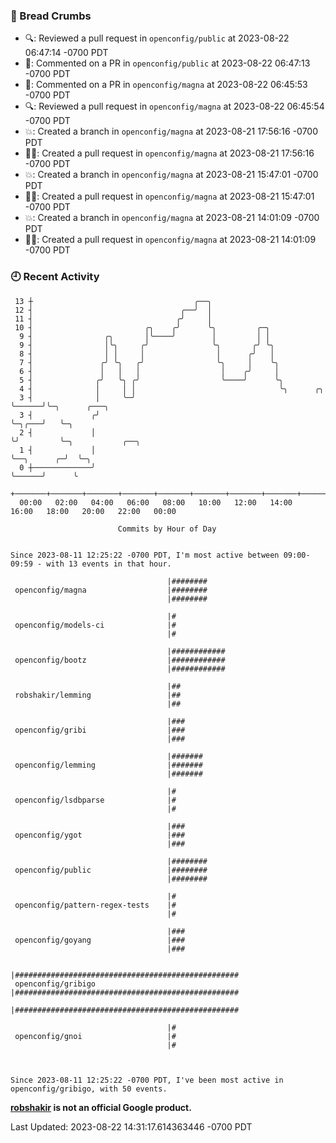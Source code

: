 ### 🍞 Bread Crumbs

 * 🔍: Reviewed a pull request in  `openconfig/public` at 2023-08-22 06:47:14 -0700 PDT
 * 💬: Commented on a PR in  `openconfig/public` at 2023-08-22 06:47:13 -0700 PDT
 * 💬: Commented on a PR in  `openconfig/magna` at 2023-08-22 06:45:53 -0700 PDT
 * 🔍: Reviewed a pull request in  `openconfig/magna` at 2023-08-22 06:45:54 -0700 PDT
 * 💥: Created a branch in `openconfig/magna` at 2023-08-21 17:56:16 -0700 PDT
 * ✍🏼: Created a pull request in `openconfig/magna` at 2023-08-21 17:56:16 -0700 PDT
 * 💥: Created a branch in `openconfig/magna` at 2023-08-21 15:47:01 -0700 PDT
 * ✍🏼: Created a pull request in `openconfig/magna` at 2023-08-21 15:47:01 -0700 PDT
 * 💥: Created a branch in `openconfig/magna` at 2023-08-21 14:01:09 -0700 PDT
 * ✍🏼: Created a pull request in `openconfig/magna` at 2023-08-21 14:01:09 -0700 PDT

### 🕘 Recent Activity
```
 13 ┼                                    ╭──╮
 12 ┤                                 ╭──╯  │
 11 ┤                                ╭╯     │
 10 ┤                         ╭╮    ╭╯      ╰╮         ╭─╮
  9 ┤                ╭╮       │╰────╯        │         │ │
  9 ┤                │╰╮     ╭╯              ╰╮       ╭╯ ╰╮
  8 ┤                │ │     │                │      ╭╯   │
  7 ┤               ╭╯ ╰╮   ╭╯                ╰╮     │    ╰╮
  6 ┤               │   │   │                  │    ╭╯     │
  5 ┤              ╭╯   ╰╮ ╭╯                  ╰────╯      ╰╮
  4 ┤              │     │ │                                ╰╮      ╭╮
  3 ┤              │     ╰─╯                                 ╰──────╯╰─╮      ╭───╮
  3 ┤             ╭╯                                                   ╰─╮╭───╯   ╰─╮
  2 ┤             │                                                      ╰╯         ╰─╮           ╭──╮
  1 ┤             │                                                                   ╰──╮      ╭─╯  ╰─╮
  0 ┼─────────────╯                                                                      ╰──────╯      ╰
    +───────+───────+───────+───────+───────+───────+───────+───────+───────+───────+───────+───────+────
  00:00   02:00   04:00   06:00   08:00   10:00   12:00   14:00   16:00   18:00   20:00   22:00   00:00   

						Commits by Hour of Day


Since 2023-08-11 12:25:22 -0700 PDT, I'm most active between 09:00-09:59 - with 13 events in that hour.

```



```
                                   |########
 openconfig/magna                  |########
                                   |########

                                   |#
 openconfig/models-ci              |#
                                   |#

                                   |############
 openconfig/bootz                  |############
                                   |############

                                   |##
 robshakir/lemming                 |##
                                   |##

                                   |###
 openconfig/gribi                  |###
                                   |###

                                   |#######
 openconfig/lemming                |#######
                                   |#######

                                   |#
 openconfig/lsdbparse              |#
                                   |#

                                   |###
 openconfig/ygot                   |###
                                   |###

                                   |########
 openconfig/public                 |########
                                   |########

                                   |#
 openconfig/pattern-regex-tests    |#
                                   |#

                                   |###
 openconfig/goyang                 |###
                                   |###

                                   |##################################################
 openconfig/gribigo                |##################################################
                                   |##################################################

                                   |#
 openconfig/gnoi                   |#
                                   |#



Since 2023-08-11 12:25:22 -0700 PDT, I've been most active in openconfig/gribigo, with 50 events.

```
**[robshakir](mailto:robjs@google.com) is not an official Google product.**  


Last Updated: 2023-08-22 14:31:17.614363446 -0700 PDT
